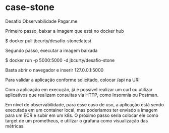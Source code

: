 # case-stone
Desafio Observabilidade Pagar.me

Primeiro passo, baixar a imagem que está no docker hub 

$ docker pull jbcurty/desafio-stone:latest

Segundo passo, executar a imagem baixada

$ docker run -p 5000:5000 -d jbcurty/desafio-stone

Basta abrir o navegador e inserir 127.0.0.1:5000

Para validar a aplicação conforme solicitado, colocar /api na URI

Com a aplicação em execução, já é possível realizar um curl ou utilizar aplicativos que realizam consultas via HTTP, como Insomnia ou Postman.

Em nível de observabilidade, para esse caso de uso, a aplicação está sendo executada em um container local, mas poderiamos ter enviado a imagem para um ECR e subir em um k8s. O próximo passo seria colocar ele como target de um prometheus, e utilizar o grafana como visualização das métricas.
